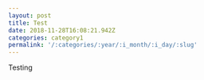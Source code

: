 ```yaml
---
layout: post
title: Test
date: 2018-11-28T16:08:21.942Z
categories: category1
permalink: '/:categories/:year/:i_month/:i_day/:slug'
---
```

Testing
